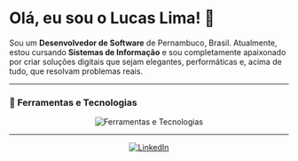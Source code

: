 # Olá, eu sou o Lucas Lima! 👋

Sou um **Desenvolvedor de Software** de Pernambuco, Brasil. Atualmente, estou cursando **Sistemas de Informação** e sou completamente apaixonado por criar soluções digitais que sejam elegantes, performáticas e, acima de tudo, que resolvam problemas reais.

---

### 🚀 Ferramentas e Tecnologias

<div align="center">
  <img src="https://skillicons.dev/icons?i=js,html,css,php,mysql,figma,vscode" alt="Ferramentas e Tecnologias">
</div>

---


<p align="center">
  <a href="https://www.linkedin.com/in/seu-perfil-do-linkedin">
    <img src="https://img.shields.io/badge/LinkedIn-0077B5?style=for-the-badge&logo=linkedin&logoColor=white" alt="LinkedIn">
  </a>
</p>

